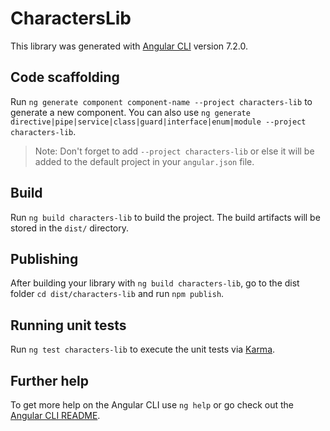 # CharactersLib

This library was generated with [Angular CLI](https://github.com/angular/angular-cli) version 7.2.0.

## Code scaffolding

Run `ng generate component component-name --project characters-lib` to generate a new component. You can also use `ng generate directive|pipe|service|class|guard|interface|enum|module --project characters-lib`.
> Note: Don't forget to add `--project characters-lib` or else it will be added to the default project in your `angular.json` file. 

## Build

Run `ng build characters-lib` to build the project. The build artifacts will be stored in the `dist/` directory.

## Publishing

After building your library with `ng build characters-lib`, go to the dist folder `cd dist/characters-lib` and run `npm publish`.

## Running unit tests

Run `ng test characters-lib` to execute the unit tests via [Karma](https://karma-runner.github.io).

## Further help

To get more help on the Angular CLI use `ng help` or go check out the [Angular CLI README](https://github.com/angular/angular-cli/blob/master/README.md).
